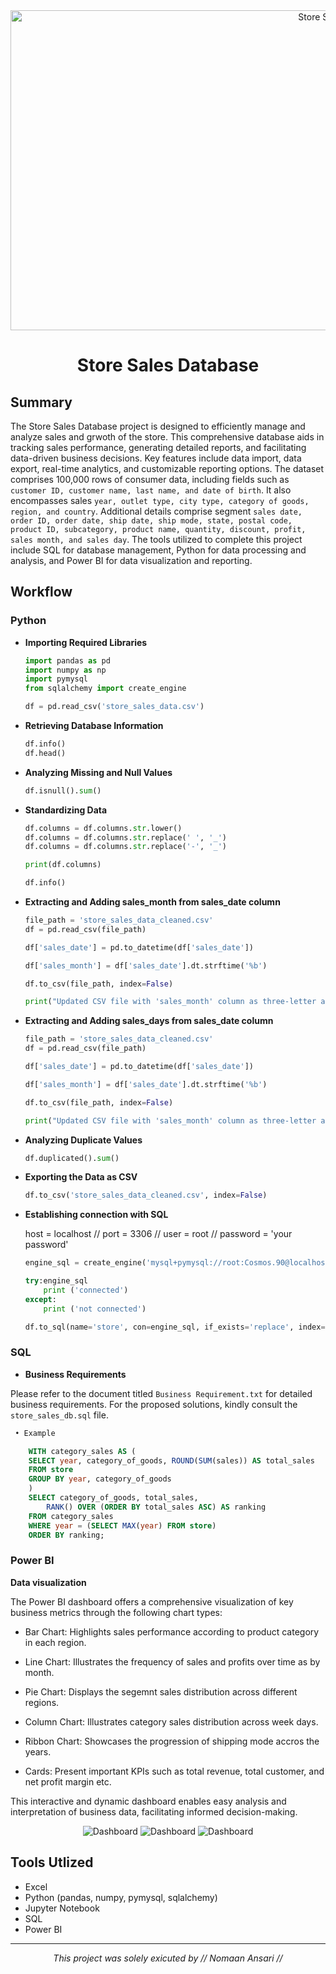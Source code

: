 <div align="center">
<img src="images/banner.png" alt="Store Sales Image" width="1024" height="512">
<h1>Store Sales Database</h1>
</div>

## Summary

The Store Sales Database project is designed to efficiently manage and analyze sales and grwoth of the store. This comprehensive database aids in tracking sales performance, generating detailed reports, and facilitating data-driven business decisions. Key features include data import, data export, real-time analytics, and customizable reporting options. The dataset comprises 100,000 rows of consumer data, including fields such as `customer ID, customer name, last name, and date of birth`. It also encompasses sales `year, outlet type, city type, category of goods, region, and country`. Additional details comprise segment `sales date, order ID, order date, ship date, ship mode, state, postal code, product ID, subcategory, product name, quantity, discount, profit, sales month, and sales day`. The tools utilized to complete this project include SQL for database management, Python for data processing and analysis, and Power BI for data visualization and reporting.

## Workflow

### Python

- **Importing Required Libraries**
    ```python
    import pandas as pd
    import numpy as np
    import pymysql
    from sqlalchemy import create_engine
    
    df = pd.read_csv('store_sales_data.csv')
    ```

- **Retrieving Database Information**
    ```python
    df.info()
    df.head()
    ```

- **Analyzing Missing and Null Values**
    ```python
    df.isnull().sum()
    ```

- **Standardizing Data**
    ```python
    df.columns = df.columns.str.lower()
    df.columns = df.columns.str.replace(' ', '_')
    df.columns = df.columns.str.replace('-', '_')     
    
    print(df.columns)
    
    df.info()
    ```
- **Extracting and Adding sales_month from sales_date column**
    ```python
    file_path = 'store_sales_data_cleaned.csv'
    df = pd.read_csv(file_path)

    df['sales_date'] = pd.to_datetime(df['sales_date'])

    df['sales_month'] = df['sales_date'].dt.strftime('%b')

    df.to_csv(file_path, index=False)

    print("Updated CSV file with 'sales_month' column as three-letter abbreviation.")
    ```

- **Extracting and Adding sales_days from sales_date column**
    ```python
    file_path = 'store_sales_data_cleaned.csv'
    df = pd.read_csv(file_path)

    df['sales_date'] = pd.to_datetime(df['sales_date'])

    df['sales_month'] = df['sales_date'].dt.strftime('%b')

    df.to_csv(file_path, index=False)

    print("Updated CSV file with 'sales_month' column as three-letter abbreviation.")
    ```

- **Analyzing Duplicate Values**
    ```python
    df.duplicated().sum()
    ```

- **Exporting the Data as CSV**
    ```python
    df.to_csv('store_sales_data_cleaned.csv', index=False)
    ```

- **Establishing connection with SQL**

    host = localhost // port = 3306 // user = root // password = 'your password'
    
    ```python
    engine_sql = create_engine('mysql+pymysql://root:Cosmos.90@localhost:3306/store_sales_db')

    try:engine_sql
        print ('connected')
    except:
        print ('not connected')
    ```

    ```python
    df.to_sql(name='store', con=engine_sql, if_exists='replace', index=False)
    ```

### SQL

- **Business Requirements**

Please refer to the document titled ``Business Requirement.txt`` for detailed business requirements. For the proposed solutions, kindly consult the ``store_sales_db.sql`` file.

```SQL
 • Example

    WITH category_sales AS (
    SELECT year, category_of_goods, ROUND(SUM(sales)) AS total_sales
    FROM store
    GROUP BY year, category_of_goods
    )
    SELECT category_of_goods, total_sales,
        RANK() OVER (ORDER BY total_sales ASC) AS ranking
    FROM category_sales
    WHERE year = (SELECT MAX(year) FROM store)
    ORDER BY ranking;
```
### Power BI

**Data visualization**

The Power BI dashboard offers a comprehensive visualization of key business metrics through the following chart types:

- Bar Chart: Highlights sales performance according to product category in each region.

- Line Chart: Illustrates the frequency of sales and profits over time as by month.

- Pie Chart: Displays the segemnt sales distribution across different regions.

- Column Chart: Illustrates category sales distribution across week days.

- Ribbon Chart: Showcases the progression of shipping mode accros the years.

- Cards: Present important KPIs such as total revenue, total customer, and net profit margin etc.

This interactive and dynamic dashboard enables easy analysis and interpretation of business data, facilitating informed decision-making.

<div align="center">
    <img src="images/store_sales_visualization-1.png" alt="Dashboard">
    <img src="images/store_sales_visualization-2.png" alt="Dashboard">
    <img src="images/store_sales_visualization-3.png" alt="Dashboard">
</div>


## Tools Utlized

- Excel
- Python (pandas, numpy, pymysql, sqlalchemy)
- Jupyter Notebook
- SQL
- Power BI


---

<p align="center">
  <i>This project was solely exicuted by // Nomaan Ansari //</i>
</p>